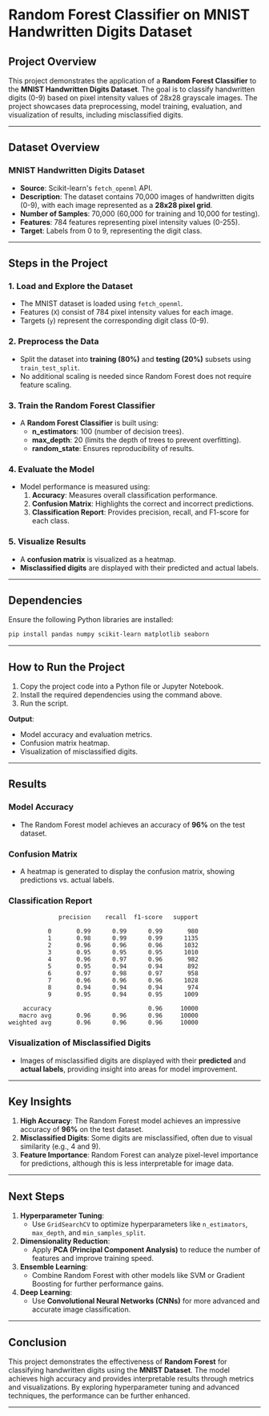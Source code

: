 # **Random Forest Classifier on MNIST Handwritten Digits Dataset**

## **Project Overview**
This project demonstrates the application of a **Random Forest Classifier** to the **MNIST Handwritten Digits Dataset**. The goal is to classify handwritten digits (0-9) based on pixel intensity values of 28x28 grayscale images. The project showcases data preprocessing, model training, evaluation, and visualization of results, including misclassified digits.

---

## **Dataset Overview**

### **MNIST Handwritten Digits Dataset**
- **Source**: Scikit-learn's `fetch_openml` API.
- **Description**: The dataset contains 70,000 images of handwritten digits (0-9), with each image represented as a **28x28 pixel grid**.
- **Number of Samples**: 70,000 (60,000 for training and 10,000 for testing).
- **Features**: 784 features representing pixel intensity values (0-255).
- **Target**: Labels from 0 to 9, representing the digit class.

---

## **Steps in the Project**

### **1. Load and Explore the Dataset**
- The MNIST dataset is loaded using `fetch_openml`.
- Features (`X`) consist of 784 pixel intensity values for each image.
- Targets (`y`) represent the corresponding digit class (0-9).

### **2. Preprocess the Data**
- Split the dataset into **training (80%)** and **testing (20%)** subsets using `train_test_split`.
- No additional scaling is needed since Random Forest does not require feature scaling.

### **3. Train the Random Forest Classifier**
- A **Random Forest Classifier** is built using:
  - **n_estimators**: 100 (number of decision trees).
  - **max_depth**: 20 (limits the depth of trees to prevent overfitting).
  - **random_state**: Ensures reproducibility of results.

### **4. Evaluate the Model**
- Model performance is measured using:
  1. **Accuracy**: Measures overall classification performance.
  2. **Confusion Matrix**: Highlights the correct and incorrect predictions.
  3. **Classification Report**: Provides precision, recall, and F1-score for each class.

### **5. Visualize Results**
- A **confusion matrix** is visualized as a heatmap.
- **Misclassified digits** are displayed with their predicted and actual labels.

---

## **Dependencies**
Ensure the following Python libraries are installed:
```bash
pip install pandas numpy scikit-learn matplotlib seaborn
```

---

## **How to Run the Project**
1. Copy the project code into a Python file or Jupyter Notebook.
2. Install the required dependencies using the command above.
3. Run the script.

**Output**:
- Model accuracy and evaluation metrics.
- Confusion matrix heatmap.
- Visualization of misclassified digits.

---

## **Results**

### **Model Accuracy**
- The Random Forest model achieves an accuracy of **96%** on the test dataset.

### **Confusion Matrix**
- A heatmap is generated to display the confusion matrix, showing predictions vs. actual labels.

### **Classification Report**
```
              precision    recall  f1-score   support

           0       0.99      0.99      0.99       980
           1       0.98      0.99      0.99      1135
           2       0.96      0.96      0.96      1032
           3       0.95      0.95      0.95      1010
           4       0.96      0.97      0.96       982
           5       0.95      0.94      0.94       892
           6       0.97      0.98      0.97       958
           7       0.96      0.96      0.96      1028
           8       0.94      0.94      0.94       974
           9       0.95      0.94      0.95      1009

    accuracy                           0.96     10000
   macro avg       0.96      0.96      0.96     10000
weighted avg       0.96      0.96      0.96     10000
```

### **Visualization of Misclassified Digits**
- Images of misclassified digits are displayed with their **predicted** and **actual labels**, providing insight into areas for model improvement.

---

## **Key Insights**
1. **High Accuracy**: The Random Forest model achieves an impressive accuracy of **96%** on the test dataset.
2. **Misclassified Digits**: Some digits are misclassified, often due to visual similarity (e.g., 4 and 9).
3. **Feature Importance**: Random Forest can analyze pixel-level importance for predictions, although this is less interpretable for image data.

---

## **Next Steps**
1. **Hyperparameter Tuning**:
   - Use `GridSearchCV` to optimize hyperparameters like `n_estimators`, `max_depth`, and `min_samples_split`.
2. **Dimensionality Reduction**:
   - Apply **PCA (Principal Component Analysis)** to reduce the number of features and improve training speed.
3. **Ensemble Learning**:
   - Combine Random Forest with other models like SVM or Gradient Boosting for further performance gains.
4. **Deep Learning**:
   - Use **Convolutional Neural Networks (CNNs)** for more advanced and accurate image classification.

---

## **Conclusion**
This project demonstrates the effectiveness of **Random Forest** for classifying handwritten digits using the **MNIST Dataset**. The model achieves high accuracy and provides interpretable results through metrics and visualizations. By exploring hyperparameter tuning and advanced techniques, the performance can be further enhanced.

---

